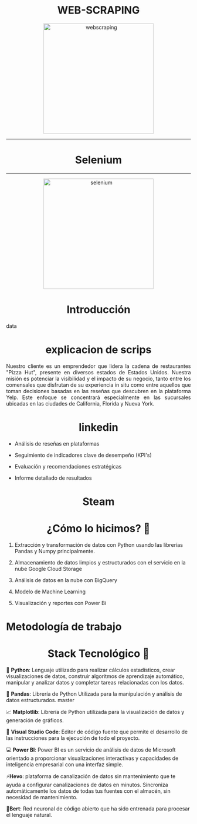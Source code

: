 <h1 align="center">WEB-SCRAPING </h1>

<p align="center">
  <img src="src/imagenwebscraping" alt="webscraping" width="300">
</p>


<hr>
<h1 align="center"> Selenium </h1>
<hr>

<p align="center">
  <img src="src/seleniumimagen" alt="selenium" width="300">
</p>

<h1 align="center">Introducción</h1>

<p align="justify"> 
data
</p>


<h1 align="center">explicacion de scrips</h1>
<p align="justify"> 
Nuestro cliente es un emprendedor que lidera la cadena de restaurantes "Pizza Hut", presente en diversos estados de Estados Unidos. Nuestra misión es potenciar la visibilidad y el impacto de su negocio, tanto entre los comensales que disfrutan de su experiencia in situ como entre aquellos que toman decisiones basadas en las reseñas que descubren en la plataforma Yelp. Este enfoque se concentrará especialmente en las sucursales ubicadas en las ciudades de California, Florida y Nueva York.


<h1 align="center">linkedin</h1>
<p align="justify"> 
  
  - Análisis de reseñas en plataformas

 - Seguimiento de indicadores clave de desempeño (KPI's)

 - Evaluación y recomendaciones estratégicas

 - Informe detallado de resultados

<h1 align="center">Steam</h1>
<p align="justify"> 


<h1 align="center">¿Cómo lo hicimos? 🤔</h1>

1. Extracción y transformación de datos con Python usando las librerías Pandas y Numpy principalmente.

2. Almacenamiento de datos limpios y estructurados con el servicio en la nube Google Cloud Storage

3. Análisis de datos en la nube con BigQuery

4. Modelo de Machine Learning

5. Visualización y reportes con Power Bi


# Metodología de trabajo

<h1 align="center">Stack Tecnológico 🔧</h1>
<p align="justify"> 

🐍 **Python**: Lenguaje utilizado para realizar cálculos estadísticos, crear visualizaciones de datos, construir algoritmos de aprendizaje automático, manipular y analizar datos y completar tareas relacionadas con los datos.

🐼 **Pandas**: Librería de Python Utilizada para la manipulación y análisis de datos estructurados.
master

📈 **Matplotlib**: Librería de Python utilizada para la visualización de datos y generación de gráficos.  

📘 **Visual Studio Code**: Editor de código fuente que permite el desarrollo de las instrucciones para la ejecución de todo el proyecto.

💻 **Power BI**: Power BI es un servicio de análisis de datos de Microsoft orientado a proporcionar visualizaciones interactivas y capacidades de inteligencia empresarial con una interfaz simple.

  ⚡**Hevo**: plataforma de canalización de datos sin mantenimiento que te ayuda a configurar canalizaciones de datos en minutos. Sincroniza automáticamente los datos de todas tus fuentes con el almacén, sin necesidad de mantenimiento.

🔰**Bert**: Red neuronal de código abierto que ha sido entrenada para procesar el lenguaje natural.
  </p>

